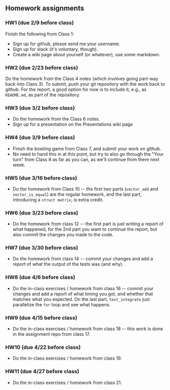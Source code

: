 
## Homework assignments

### HW1 (due 2/9 before class)

Finish the following from Class 1:

* Sign up for github, please send me your username.
* Sign up for slack (it's voluntary, though).
* Create a wiki page about yourself (or whatever), use some markdown.

### HW2 (due 2/23 before class)

Do the homework from the Class 4 notes (which involves going part-way back into Class 3). To submit, push your git repository with the work back to github. For the report, a good option for now is to include it, e.g., as `README.md`, as part of the repository. 

### HW3 (due 3/2 before class)

* Do the homework from the Class 6 notes.
* Sign up for a presentation on the Presentations wiki page

### HW4 (due 3/9 before class)

* Finish the bowling game from Class 7, and submit your work on github.
* No need to hand this in at this point, but try to also go through the "Your turn" from Class 8 as far as you can, as we'll continue from there next week.

### HW5 (due 3/16 before class)

* Do the homework from Class 10 -- the first two parts (`vector_add` and `vector_is_equal`) are the regular homework, and the last part, introducing a `struct matrix`, is extra credit.

### HW6 (due 3/23 before class)

* Do the homework from class 12 -- the first part is just writing a report of what happened, for the 2nd part you want to continue the report, but also commit the changes you made to the code.

### HW7 (due 3/30 before class)

* Do the homework from class 14 -- commit your changes and add a report of what the output of the tests was (and why). 

### HW8 (due 4/6 before class)

* Do the in-class exercises / homework from class 16 -- commit your changes and add a report of what timing you got, and whether that matches what you expected. On the last part, `test_integrate` just parallelize the `for` loop and see what happens.

### HW9 (due 4/15 before class)

* Do the in-class exercises / homework from class 18 -- this work is done in the assignment repo from class 17.

### HW10 (due 4/22 before class)

* Do the in-class exercises / homework from class 19.

### HW11 (due 4/27 before class)

* Do the in-class exercises / homework from class 21.

